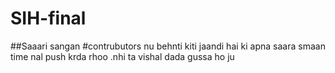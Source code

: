 # SIH-final

##Saaari sangan #contrubutors nu behnti kiti jaandi hai ki apna saara smaan time nal push krda rhoo .nhi ta vishal dada gussa ho ju
